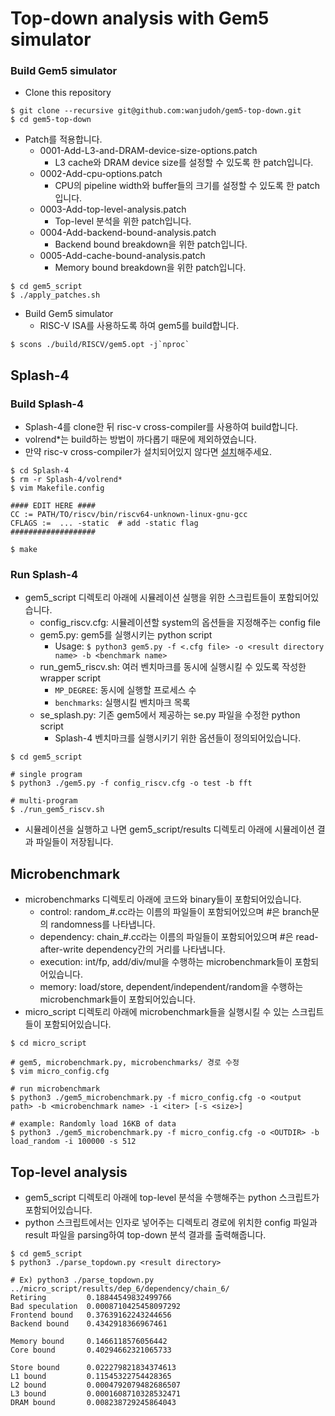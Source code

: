 # Top-down analysis with Gem5 simulator

### Build Gem5 simulator
* Clone this repository
```
$ git clone --recursive git@github.com:wanjudoh/gem5-top-down.git
$ cd gem5-top-down
```

* Patch를 적용합니다.
    * 0001-Add-L3-and-DRAM-device-size-options.patch
        * L3 cache와 DRAM device size를 설정할 수 있도록 한 patch입니다.
    * 0002-Add-cpu-options.patch
        * CPU의 pipeline width와 buffer들의 크기를 설정할 수 있도록 한 patch입니다.
    * 0003-Add-top-level-analysis.patch
        * Top-level 분석을 위한 patch입니다.
    * 0004-Add-backend-bound-analysis.patch
        * Backend bound breakdown을 위한 patch입니다.
    * 0005-Add-cache-bound-analysis.patch
        * Memory bound breakdown을 위한 patch입니다.
```
$ cd gem5_script
$ ./apply_patches.sh
```

* Build Gem5 simulator
    * RISC-V ISA를 사용하도록 하여 gem5를 build합니다.
```
$ scons ./build/RISCV/gem5.opt -j`nproc`
```

## Splash-4

### Build Splash-4
* Splash-4를 clone한 뒤 risc-v cross-compiler를 사용하여 build합니다.
* volrend*는 build하는 방법이 까다롭기 때문에 제외하였습니다.
* 만약 risc-v cross-compiler가 설치되어있지 않다면 [설치](https://github.com/riscv-collab/riscv-gnu-toolchain/tree/master)해주세요.

```
$ cd Splash-4
$ rm -r Splash-4/volrend*
$ vim Makefile.config

#### EDIT HERE ####
CC := PATH/TO/riscv/bin/riscv64-unknown-linux-gnu-gcc
CFLAGS :=  ... -static  # add -static flag
###################

$ make
```

### Run Splash-4
* gem5_script 디렉토리 아래에 시뮬레이션 실행을 위한 스크립트들이 포함되어있습니다.
    * config_riscv.cfg: 시뮬레이션할 system의 옵션들을 지정해주는 config file
    * gem5.py: gem5를 실행시키는 python script
        * Usage: `$ python3 gem5.py -f <.cfg file> -o <result directory name> -b <benchmark name>`
    * run_gem5_riscv.sh: 여러 벤치마크를 동시에 실행시킬 수 있도록 작성한 wrapper script
        * `MP_DEGREE`: 동시에 실행할 프로세스 수
        * `benchmarks`: 실행시킬 벤치마크 목록
    * se_splash.py: 기존 gem5에서 제공하는 se.py 파일을 수정한 python script
        * Splash-4 벤치마크를 실행시키기 위한 옵션들이 정의되어있습니다.
```
$ cd gem5_script

# single program
$ python3 ./gem5.py -f config_riscv.cfg -o test -b fft

# multi-program
$ ./run_gem5_riscv.sh
```
* 시뮬레이션을 실행하고 나면 gem5_script/results 디렉토리 아래에 시뮬레이션 결과 파일들이 저장됩니다.

## Microbenchmark

* microbenchmarks 디렉토리 아래에 코드와 binary들이 포함되어있습니다.
    * control: random_#.cc라는 이름의 파일들이 포함되어있으며 #은 branch문의 randomness를 나타냅니다.
    * dependency: chain_#.cc라는 이름의 파일들이 포함되어있으며 #은 read-after-write dependency간의 거리를 나타냅니다.
    * execution: int/fp, add/div/mul을 수행하는 microbenchmark들이 포함되어있습니다.
    * memory: load/store, dependent/independent/random을 수행하는 microbenchmark들이 포함되어있습니다.
* micro_script 디렉토리 아래에 microbenchmark들을 실행시킬 수 있는 스크립트들이 포함되어있습니다.
```
$ cd micro_script

# gem5, microbenchmark.py, microbenchmarks/ 경로 수정
$ vim micro_config.cfg

# run microbenchmark
$ python3 ./gem5_microbenchmark.py -f micro_config.cfg -o <output path> -b <microbenchmark name> -i <iter> [-s <size>]

# example: Randomly load 16KB of data
$ python3 ./gem5_microbenchmark.py -f micro_config.cfg -o <OUTDIR> -b load_random -i 100000 -s 512
```

## Top-level analysis
* gem5_script 디렉토리 아래에 top-level 분석을 수행해주는 python 스크립트가 포함되어있습니다.
* python 스크립트에서는 인자로 넣어주는 디렉토리 경로에 위치한 config 파일과 result 파일을 parsing하여 top-down 분석 결과를 출력해줍니다.
```
$ cd gem5_script
$ python3 ./parse_topdown.py <result directory>

# Ex) python3 ./parse_topdown.py ../micro_script/results/dep_6/dependency/chain_6/
Retiring         0.18844549832499766
Bad speculation  0.0008710425458097292
Frontend bound   0.37639162243244656
Backend bound    0.4342918366967461

Memory bound     0.1466118576056442
Core bound       0.40294662321065733

Store bound      0.022279821834374613
L1 bound         0.11545322754428365
L2 bound         0.0004792079482686507
L3 bound         0.0001608710328532471
DRAM bound       0.008238729245864043
```

